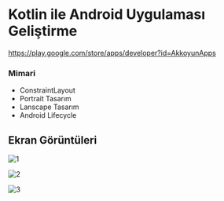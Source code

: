 # Kotlin ile Android Uygulaması Geliştirme 
https://play.google.com/store/apps/developer?id=AkkoyunApps

###  Mimari
- ConstraintLayout
- Portrait Tasarım
- Lanscape Tasarım
- Android Lifecycle 

## Ekran Görüntüleri

![1](https://user-images.githubusercontent.com/33864154/63423086-3c34e400-c414-11e9-9e16-7252654e6917.png)

![2](https://user-images.githubusercontent.com/33864154/63423087-3c34e400-c414-11e9-86ad-7177a8f90682.png)

![3](https://user-images.githubusercontent.com/33864154/63423088-3c34e400-c414-11e9-8481-4ee1c9b2ea2d.png)
